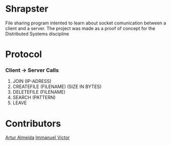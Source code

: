 # Shrapster

File sharing program intented to learn about socket comunication between a client and a server.
The project was made as a proof of concept for the Distributed Systems discipline

# Protocol

### Client -> Server Calls

1. JOIN (IP-ADRESS)
2. CREATEFILE (FILENAME) (SIZE IN BYTES)
3. DELETEFILE (FILENAME)
4. SEARCH (PATTERN)
5. LEAVE

# Contributors

[Artur Almeida](https://www.genome.gov/)
[Immanuel Victor](https://www.genome.gov/)
